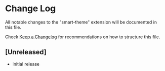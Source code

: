 # Change Log

All notable changes to the "smart-theme" extension will be documented in this file.

Check [Keep a Changelog](http://keepachangelog.com/) for recommendations on how to structure this file.

## [Unreleased]

- Initial release